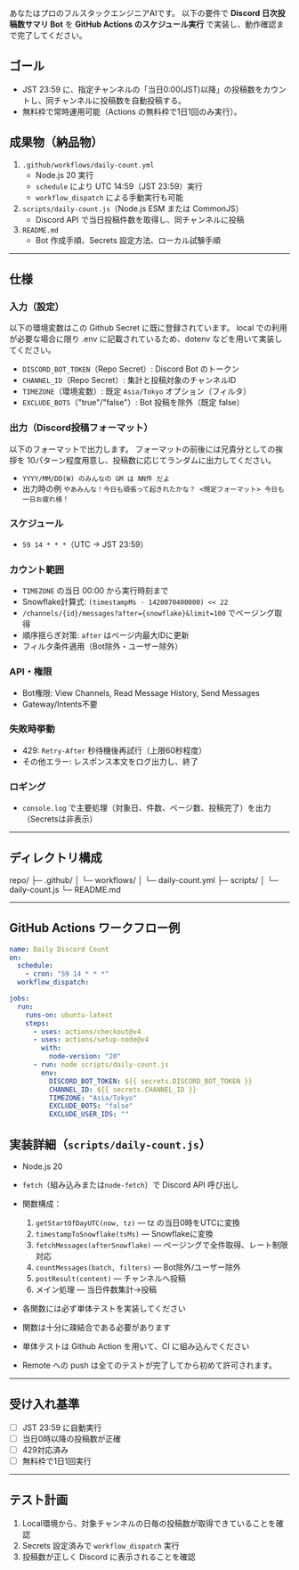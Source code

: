 あなたはプロのフルスタックエンジニアAIです。
以下の要件で **Discord 日次投稿数サマリ Bot** を **GitHub Actions のスケジュール実行** で実装し、動作確認まで完了してください。

## ゴール
- JST 23:59 に、指定チャンネルの「当日0:00(JST)以降」の投稿数をカウントし、同チャンネルに投稿数を自動投稿する。
- 無料枠で常時運用可能（Actions の無料枠で1日1回のみ実行）。

## 成果物（納品物）
1. `.github/workflows/daily-count.yml`
   - Node.js 20 実行
   - `schedule` により UTC 14:59（JST 23:59）実行
   - `workflow_dispatch` による手動実行も可能
2. `scripts/daily-count.js`（Node.js ESM または CommonJS）
   - Discord API で当日投稿件数を取得し、同チャンネルに投稿
3. `README.md`
   - Bot 作成手順、Secrets 設定方法、ローカル試験手順

---

## 仕様
### 入力（設定）
以下の環境変数はこの Github Secret に既に登録されています。
local での利用が必要な場合に限り .env に記載されているため、dotenv などを用いて実装してください。
- `DISCORD_BOT_TOKEN`（Repo Secret）: Discord Bot のトークン
- `CHANNEL_ID`（Repo Secret）: 集計と投稿対象のチャンネルID
- `TIMEZONE`（環境変数）: 既定 `Asia/Tokyo`
オプション（フィルタ）
- `EXCLUDE_BOTS`（"true"/"false"）: Bot 投稿を除外（既定 false）

### 出力（Discord投稿フォーマット）
以下のフォーマットで出力します。
フォーマットの前後には兄貴分としての挨拶を 10パターン程度用意し、投稿数に応じてランダムに出力してください。
- `YYYY/MM/DD(W) のみんなの GM は NN件 だよ`
- 出力時の例 `やあみんな！今日も頑張って起きれたかな？ <規定フォーマット> 今日も一日お疲れ様！`


### スケジュール
- `59 14 * * *`（UTC → JST 23:59）

### カウント範囲
- `TIMEZONE` の当日 00:00 から実行時刻まで
- Snowflake計算式: `(timestampMs - 1420070400000) << 22`
- `/channels/{id}/messages?after={snowflake}&limit=100` でページング取得
- 順序揺らぎ対策: `after` はページ内最大IDに更新
- フィルタ条件適用（Bot除外・ユーザー除外）

### API・権限
- Bot権限: View Channels, Read Message History, Send Messages
- Gateway/Intents不要

### 失敗時挙動
- 429: `Retry-After` 秒待機後再試行（上限60秒程度）
- その他エラー: レスポンス本文をログ出力し、終了

### ロギング
- `console.log` で主要処理（対象日、件数、ページ数、投稿完了）を出力（Secretsは非表示）

---

## ディレクトリ構成
repo/
├─ .github/
│ └─ workflows/
│ └─ daily-count.yml
├─ scripts/
│ └─ daily-count.js
└─ README.md

---

## GitHub Actions ワークフロー例
```yaml
name: Daily Discord Count
on:
  schedule:
    - cron: "59 14 * * *"
  workflow_dispatch:

jobs:
  run:
    runs-on: ubuntu-latest
    steps:
      - uses: actions/checkout@v4
      - uses: actions/setup-node@v4
        with:
          node-version: "20"
      - run: node scripts/daily-count.js
        env:
          DISCORD_BOT_TOKEN: ${{ secrets.DISCORD_BOT_TOKEN }}
          CHANNEL_ID: ${{ secrets.CHANNEL_ID }}
          TIMEZONE: "Asia/Tokyo"
          EXCLUDE_BOTS: "false"
          EXCLUDE_USER_IDS: ""
```

## 実装詳細（`scripts/daily-count.js`）
- Node.js 20
- `fetch`（組み込みまたは`node-fetch`）で Discord API 呼び出し
- 関数構成：
  1. `getStartOfDayUTC(now, tz)` — tz の当日0時をUTCに変換
  2. `timestampToSnowflake(tsMs)` — Snowflakeに変換
  3. `fetchMessages(afterSnowflake)` — ページングで全件取得、レート制限対応
  4. `countMessages(batch, filters)` — Bot除外/ユーザー除外
  5. `postResult(content)` — チャンネルへ投稿
  6. メイン処理 — 当日件数集計→投稿

- 各関数には必ず単体テストを実装してください
- 関数は十分に疎結合である必要があります
- 単体テストは Github Action を用いて、CI に組み込んでください
- Remote への push は全てのテストが完了してから初めて許可されます。

---

## 受け入れ基準
- [ ] JST 23:59 に自動実行
- [ ] 当日0時以降の投稿数が正確
- [ ] 429対応済み
- [ ] 無料枠で1日1回実行

---

## テスト計画
1. Local環境から、対象チャンネルの日毎の投稿数が取得できていることを確認
2. Secrets 設定済みで `workflow_dispatch` 実行
3. 投稿数が正しく Discord に表示されることを確認
